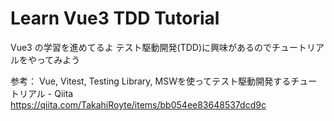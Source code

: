 # Learn Vue3 TDD Tutorial
Vue3 の学習を進めてるよ
テスト駆動開発(TDD)に興味があるのでチュートリアルをやってみよう

参考：
Vue, Vitest, Testing Library, MSWを使ってテスト駆動開発するチュートリアル - Qiita
https://qiita.com/TakahiRoyte/items/bb054ee83648537dcd9c